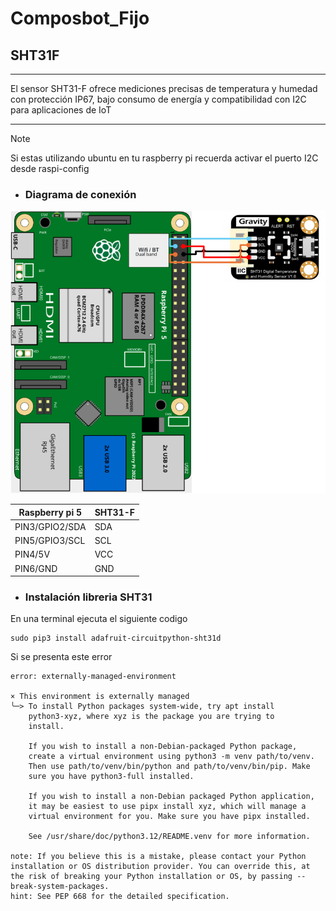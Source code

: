 # Composbot_Fijo
## SHT31F
___
El sensor SHT31-F ofrece mediciones precisas de temperatura y humedad con protección IP67, bajo consumo de energía y compatibilidad con I2C para aplicaciones de IoT
___
>[!NOTE]
> 
> Si estas utilizando ubuntu en tu raspberry pi recuerda activar el puerto I2C desde raspi-config
- ### Diagrama de conexión 
![img.png](img.png)

| Raspberry pi 5  | SHT31-F |
|---|---|
| PIN3/GPIO2/SDA  | SDA  |
| PIN5/GPIO3/SCL  | SCL  |
| PIN4/5V  | VCC  |
| PIN6/GND  | GND  |

- ### Instalación libreria SHT31
En una terminal ejecuta el siguiente codigo
~~~~
sudo pip3 install adafruit-circuitpython-sht31d
~~~~
Si se presenta este error 
~~~~
error: externally-managed-environment

× This environment is externally managed
╰─> To install Python packages system-wide, try apt install
    python3-xyz, where xyz is the package you are trying to
    install.
    
    If you wish to install a non-Debian-packaged Python package,
    create a virtual environment using python3 -m venv path/to/venv.
    Then use path/to/venv/bin/python and path/to/venv/bin/pip. Make
    sure you have python3-full installed.
    
    If you wish to install a non-Debian packaged Python application,
    it may be easiest to use pipx install xyz, which will manage a
    virtual environment for you. Make sure you have pipx installed.
    
    See /usr/share/doc/python3.12/README.venv for more information.

note: If you believe this is a mistake, please contact your Python installation or OS distribution provider. You can override this, at the risk of breaking your Python installation or OS, by passing --break-system-packages.
hint: See PEP 668 for the detailed specification.
~~~~
